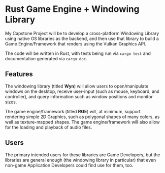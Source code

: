# Rust Game Engine + Windowing Library

My Capstone Project will be to develop a cross-platform Windowing Library using native OS libraries as the backend, and then use that library to build a Game Engine/Framework that renders using the Vulkan Graphics API.

The code will be written in Rust, with tests being run via `cargo test` and documentation generated via `cargo doc`.

## Features

The windowing library (titled **Wyn**) will allow users to open/manipulate windows on the desktop, receive user-input (such as mouse, keyboard, and controller), and query information such as window positions and monitor sizes.

The game engine/framework (titled **RGE**) will, at minimum, support rendering simple 2D Graphics, such as polygonal shapes of many colors, as well as texture-mapped shapes.
The game engine/framework will also allow for the loading and playback of audio files.

## Users

The primary intended users for these libraries are Game Developers, but the libraries are general enough (the windowing library in particular) that even non-game Application Developers could find use for them, too.
